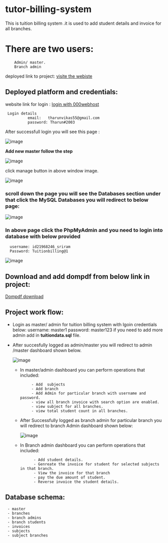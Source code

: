 # tutor-billing-system
This is tuition billing system .it is used to add student details and invoice for all branches.
  # There are two users:
 
        Admin/ master.
        Branch admin

deployed link to project: [visite the webiste](https://tuitionmanagetharun.000webhostapp.com/master_login.php)

## Deployed platform and credentials:

   website link for login : [login with 000webhost](https://in.000webhost.com/cpanel-login)
     
     Login details
              email:   tharunvikas55@gmail.com
              password: Tharun#2003
After successfull login you will see this page :

![image](https://github.com/user-attachments/assets/899d58cc-007f-472e-91dc-8491df1c7f8b)


**Add new master follow the step**

  ![image](https://github.com/user-attachments/assets/6e796438-b51a-4052-9b15-837fbaa1be63)

  click manage button in above window image.

  ![image](https://github.com/user-attachments/assets/acfe13d5-4378-4b72-9091-2bd55bec4418)
  

  ### scroll down the page  you will see the Databases section   under that click the MySQL Databases  you will redirect to below page:
  

  ![image](https://github.com/user-attachments/assets/43780b6e-19dd-4bf7-937e-d4ae941a581f)


  ### In above page click the PhpMyAdmin and you need to login into database with below provided

      username: id21968246_sriram
      Password: Tuitionbilling@1

      
  ![image](https://github.com/user-attachments/assets/81128eed-ecf4-4a7f-9808-3195f5e454b1)




## Download and add dompdf  from below link in project:

[Dompdf download]( https://github.com/dompdf/dompdf/releases)
## Project work flow:

  - Login as master/ admin for tuition billing system  with lgoin credentials below:
       username: master1
       password: master123
     if you need to add more admin add in **tuitiondata.sql** file.
  - After succesfully logged as admin/master  you will redirect to admin /master dashboard shown below.
    
       ![image](https://github.com/user-attachments/assets/c14a74b6-944c-461b-b71b-bc9ade5aa736)

    - In master/admin dashboard you can perform operations that included:
                  
               - Add  subjects
               - Add branch
               - Add Admin for particular branch with username and password.
               - view all branch invoice with search option are enabled.
               - view subject for all branches.
               - view total student count in all branches.
      
    - After Successfully logged as branch admin for particular branch you will redirect to branch Admin dashboard shown below:
      
         ![image](https://github.com/user-attachments/assets/99dead0d-5e96-4d1f-8807-9e2a035e6ba2)
      
    - In Branch admin dashboard you can perform operations that included:

                - Add student details.
                - Genreate the invoice for student for selected subjects in that branch.
                - View the invoice for that branch
                - pay the due amount of student.
                - Reverse invoice the student details.

   ## Database schema:
     - master
     - branches
     - branch admins
     - branch students
     - invoices
     - subjects
     - subject branches
       
    

